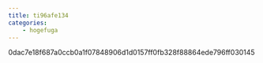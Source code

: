 ```yaml
---
title: ti96afe134
categories:
    - hogefuga
---
```

0dac7e18f687a0ccb0a1f07848906d1d0157ff0fb328f88864ede796ff030145